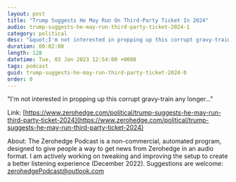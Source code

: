 ```yaml
---
layout: post
title: "Trump Suggests He May Run On Third-Party Ticket In 2024"
audio: trump-suggests-he-may-run-third-party-ticket-2024-1
category: political
desc: "&quot;I'm not interested in propping up this corrupt gravy-train any longer...&quot;"
duration: 00:02:08
length: 128
datetime: Tue, 03 Jan 2023 12:54:00 +0000
tags: podcast
guid: trump-suggests-he-may-run-third-party-ticket-2024-0
order: 0
---
```

&quot;I'm not interested in propping up this corrupt gravy-train any longer...&quot;

Link: [https://www.zerohedge.com/political/trump-suggests-he-may-run-third-party-ticket-2024](https://www.zerohedge.com/political/trump-suggests-he-may-run-third-party-ticket-2024)

About: The Zerohedge Podcast is a non-commercial, automated program, designed to give people a way to get news from Zerohedge in an audio format.  I am actively working on tweaking and improving the setup to create a better listening experience (December 2022).  Suggestions are welcome: [zerohedgePodcast@outlook.com](mailto:zerohedgePodcast@outlook.com)